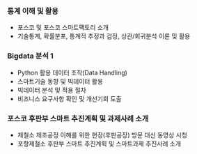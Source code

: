 ### 통계 이해 및 활용
- 포스코 및 포스코 스마트팩토리 소개
- 기술통계, 확률분포, 통계적 추정과 검정, 상관/회귀분석 이론 및 활용


### Bigdata 분석 1
- Python 활용 데이터 조작(Data Handling)
- 스마트기술 동향 및 빅데이터 활용
- 빅데이터 분석 및 적용 절차
- 비즈니스 요구사항 확인 및 개선기회 도출


### 포스코 후판부 스마트 추진계획 및 과제사례 소개
- 제철소 제조공정 이해를 위한 현장(후판공장) 방문 대신 동영상 시청
- 포항제철소 후판부 스마트 추진계획 및 스마트과제 추진사례 소개
